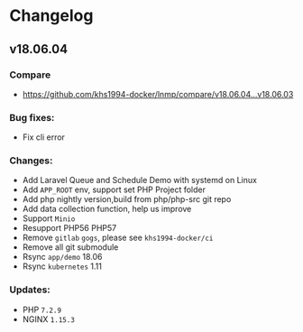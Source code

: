 # Changelog

## v18.06.04

### Compare

* https://github.com/khs1994-docker/lnmp/compare/v18.06.04...v18.06.03

### Bug fixes:

* Fix cli error

### Changes:

* Add Laravel Queue and Schedule Demo with systemd on Linux
* Add `APP_ROOT` env, support set PHP Project folder
* Add php nightly version,build from php/php-src git repo
* Add data collection function, help us improve
* Support `Minio`
* Resupport PHP56 PHP57
* Remove `gitlab` `gogs`, please see `khs1994-docker/ci`
* Remove all git submodule
* Rsync `app/demo` 18.06
* Rsync `kubernetes` 1.11

### Updates:

* PHP `7.2.9`
* NGINX `1.15.3`
